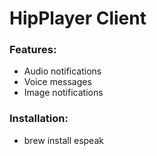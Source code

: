 # HipPlayer Client

### Features:
 - Audio notifications
 - Voice messages
 - Image notifications

### Installation:

- brew install espeak

